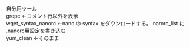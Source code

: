 自分用ツール<br>
grepc ←コメント行以外を表示<br>
wget_syntax_nanorc  ←nano の syntax をダウンロードする。.narorc_list に .nanorc用設定を書き込む<br>
yum_clean ←そのまま<br>
